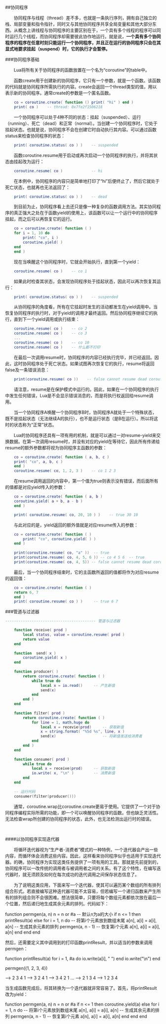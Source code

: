 ##协同程序

&emsp;&emsp;协同程序与线程（thread）差不多，也就是一条执行序列，拥有自己独立的栈、局部变量和指令指针，同时又与其他协同程序共享全局变量和其他大部分东西。从概念上讲线程与协同程序的主要区别在于，一个具有多个线程的程序可以同时运行几个线程，而协同程序却需要彼此协作地运行。就是说，**一个具有多个协同程序的程序在任意时刻只能运行一个协同程序，并且正在运行的协同程序只会在其显式地要求挂起（suspend）时，它的执行才会暂停。**

###协同程序基础

&emsp;&emsp;Lua将所有关于协同程序的函数放置在一个名为“coroutine”的table中。

&emsp;&emsp;函数create用于创建新的协同程序，它只有一个参数，就是一个函数。该函数的代码就是协同程序所需执行的内容。create会返回一个thread类型的值，用以表示新的协同程序。通常create的参数是一个匿名函数。

```lua
    co = coroutine.create( function () print( "hi" ) end )
    print( co )    -- thread: 0x7fe2f1506218
```

&emsp;&emsp;一个协同程序可以处于4种不同的状态：挂起（suspended）、运行（running）、死亡（dead）和正常（normal）。当创建一个协同程序时，它处于挂起状态。也就是说，协同程序不会在创建它时自动执行其内容。可以通过函数status来检查协同程序的状态：

```lua
    print( coroutine.status( co ) )    -- suspended
```

&emsp;&emsp;函数coroutine.resume用于启动或再次启动一个协同程序的执行，并将其状态由挂起改为运行：

```lua
    coroutine.resume( co )             -- hi
```

&emsp;&emsp;在本例中，协同程序的内容只是简单地打印了“hi”后便终止了，然后它就处于死亡状态，也就再也无法返回了：

```lua
    print( coroutine.status( co ) )    -- dead
```

&emsp;&emsp;到目前为止，协同程序看上去还只是像一种复杂的函数调用方法。其实协同程序的真正强大之处在于函数yield的使用上，该函数可以让一个运行中的协同程序挂起，而之后可以再恢复它的运行。

```lua
    co = coroutine.create( function ( )
	for i = 1, 10 do
		print( "co", i )
		coroutine.yield( )
	end
    end )
```

&emsp;&emsp;现在当唤醒这个协同程序时，它就会开始执行，直到第一个yield：

```lua
    coroutine.resume( co )    -- co 1
```

&emsp;&emsp;如果此时检查其状态，会发现协同程序处于挂起状态，因此可以再次恢复其运行：

```lua
    print( coroutine.status( co ) )    -- suspended
```

&emsp;&emsp;从协同程序的角度看，所有在它挂起时发生的活动都发生在yield调用中。当恢复协同程序的执行时，对于yield的调用才最终返回。然后协同程序继续它的执行，直到下一个yield调用或执行结束：

```lua
    coroutine.resume( co )    -- co 2
    coroutine.resume( co )    -- co 3
    ...
    coroutine.resume( co )    -- co 10
    coroutine.resume( co )    -- 什么都不打印
```

&emsp;&emsp;在最后一次调用resume时，协同程序的内容已经执行完毕，并已经返回。因此，这时协同程序处于死亡状态。如果试图再次恢复它的执行，resume将返回false及一条错误消息：

```lua
    print(coroutine.resume( co ))    -- false cannot resume dead coroutine
```

&emsp;&emsp;请注意，resume是在保护模式中运行的。因此，如果在一个协同程序的执行中发生任何错误，Lua是不会显示错误消息的，而是将执行权返回给resume调用。

&emsp;&emsp;当一个协同程序A唤醒一个协同程序B时，协同程序A就处于一个特殊状态，既不是挂起状态（无法继续A的执行），也不是运行状态（是B在运行）。所以将这时的状态称为“正常”状态。

&emsp;&emsp;Lua的协同程序还具有一项有用的机制，就是可以通过一对resume-yield来交换数据。在第一次调用resume时，并没有对应的yield在等待它，因此所有传递给resume的额外参数都将视为协同程序主函数的参数：

```lua
    co = coroutine.create( function ( a, b, c )
	print( "co", a, b, c )
    end )
    coroutine.resume( co, 1, 2, 3 )    -- co 1 2 3
```

&emsp;&emsp;在resume调用返回的内容中，第一个值为true则表示没有错误，而后面所有的值都是对应yield传入的参数：

```lua
    co = coroutine.create( function ( a, b )
	coroutine.yield( a + b, a - b )
    end )

    print( coroutine.resume( co, 20, 10 ) )    -- true 30 10
```

&emsp;&emsp;与此对应的是，yield返回的额外值就是对应resume传入的参数：

```lua
    co = coroutine.create( function ( )
        print( "co", coroutine.yield( ) )
    end )
    
    print(coroutine.resume( co, "a" ))  -- true
    print(coroutine.resume( co, 4, 5, 6 )) -- co 4 5 6  -- true
    print(coroutine.resume( co, 4, 5)) -- false cannot resume dead coroutine
```

&emsp;&emsp;最后，当一个协同程序结束时，它的主函数所返回的值都将作为对应resume的返回值：

```lua
    co = coroutine.create( function ( )
	return 6, 7
    end )
    print( coroutine.resume( co ) )		-- true 6 7
```

###管道与过滤器

```lua
----------------------------------------- 管道与过滤器

    function receive( prod )
    	local status, value = coroutine.resume( prod )
    	return value
    end
    
    function  send( x )
    	coroutine.yield( x )
    end
    
    function producer( )
    	return coroutine.create( function ( )
    		while true do
    			local x = io.read()		-- 产生新值
    			send(x)
    		end
    	end )
    end
    
    function filter( prod )
    	return coroutine.create( function ( )
    		for line = 1, math.huge do
    			local x = recevie(prod)		-- 获取新值
    			x = string.format( "%5d %s", line, x )
    			send(x)						-- 将新值发送给消费者
    		end
    	end )
    end
    
    function consumer( prod )
    	while true do
    		local x = receive(prod)		-- 获取新值
    		io.write( x, "\n" )			-- 消费新值
    	end
    end
    
    -- 运行代码
    consumer(filter(producer()))
```

&emsp;&emsp;通常，coroutine.wrap比coroutine.create更易于使用。它提供了一个对于协同程序编程实际所需的功能，即一个可以唤醒协同程序的函数。但也缺乏灵活性。无法检查wrap所创建的协同程序的状态，此外，也无法检测出运行时的错误。


&emsp;&emsp;

####以协同程序实现迭代器

&emsp;&emsp;将循环迭代器视为“生产者-消费者”模式的一种特例，一个迭代器会产出一些内容，而循环体会消费这些内容。因此，这样看来协同程序似乎也适用于实现迭代器。的确，协同程序为实现这类任务提供了一项有用的工具。那就是先前提到的，协同程序可以一改传统的调用者与被调用者之间的关系。有了这个特性，在编写迭代器时，就无须顾及如何在每次成功的迭代调用之间保存状态信息了。


&emsp;&emsp;为了说明这类应用，下面来写一个迭代器，使其可以遍历某个数组的所有排列组合形式。若直接编写这种迭代器可能不太容易，但若编写一个递归函数来产生所有的排列组合则不会很困难。想法很简单，只要将每个数组元素都依次放在最后一个位置，然后递归地生成其余元素的排列。代码如下：


function permgen(a, n)
	n = n or #a 		-- 默认n为a的大小
	if n <= 1 then
		printResult(a)
	else
		for i = 1, n do
			-- 将第i个元素放到数组末尾
			a[n], a[i] = a[i], a[n]
			-- 生成其余元素的排列
			permgen(a, n - 1)
			-- 恢复第i个元素
			a[n], a[i] = a[i], a[n]
		end
	end
end

然后，还需要定义其中调用到的打印函数printResult，并以适当的参数来调用permgen：

function printResult(a)
	for i = 1, #a do
		io.write(a[i], " ")
	end
	io.write("\n")
end

permgen({1, 2, 3, 4})

--> 2 3 4 1
--> 3 2 4 1
--> 3 4 2 1
...
--> 2 1 3 4
--> 1 2 3 4

当生成函数完成后，将其转换为一个迭代器就非常容易了。首先，将printResult改为yield：

function permgen(a, n)
	n = n or #a
	if n <= 1 then
		coroutine.yield(a)
	else
		for i = 1, n do
			-- 将第i个元素放到数组末尾
			a[n], a[i] = a[i], a[n]
			-- 生成其余元素的排列
			permgen(a, n - 1)
			-- 恢复第i个元素
			a[n], a[i] = a[i], a[n]
		end
	end
end